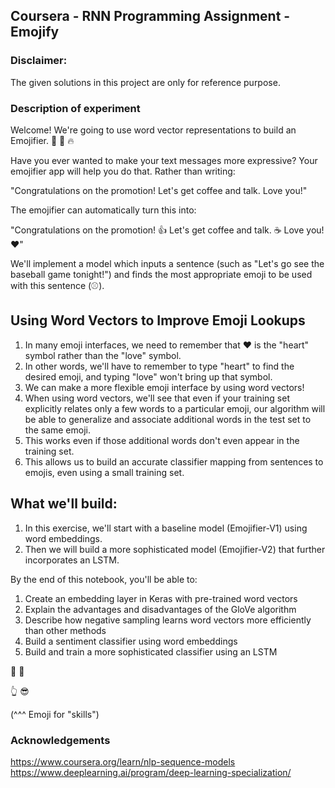 ## Coursera - RNN Programming Assignment - Emojify

### Disclaimer:
The given solutions in this project are only for reference purpose.

### Description of experiment

Welcome! We're going to use word vector representations to build an Emojifier. 🤩 💫 🔥

Have you ever wanted to make your text messages more expressive? Your emojifier app will help you do that. Rather than writing:

"Congratulations on the promotion! Let's get coffee and talk. Love you!"

The emojifier can automatically turn this into:

"Congratulations on the promotion! 👍 Let's get coffee and talk. ☕️ Love you! ❤️"

We'll implement a model which inputs a sentence (such as "Let's go see the baseball game tonight!") and finds the most appropriate emoji to be used with this sentence (⚾️).

## Using Word Vectors to Improve Emoji Lookups

1. In many emoji interfaces, we need to remember that ❤️ is the "heart" symbol rather than the "love" symbol. <br>
2. In other words, we'll have to remember to type "heart" to find the desired emoji, and typing "love" won't bring up that symbol. <br>
3. We can make a more flexible emoji interface by using word vectors! <br>
4. When using word vectors, we'll see that even if your training set explicitly relates only a few words to a particular emoji, our algorithm will be able to generalize and associate additional words in the test set to the same emoji. <br>
5. This works even if those additional words don't even appear in the training set. <br>
6. This allows us to build an accurate classifier mapping from sentences to emojis, even using a small training set. <br>

## What we'll build:

1. In this exercise, we'll start with a baseline model (Emojifier-V1) using word embeddings. <br>
2. Then we will build a more sophisticated model (Emojifier-V2) that further incorporates an LSTM. <br>

By the end of this notebook, you'll be able to:
<br>
1. Create an embedding layer in Keras with pre-trained word vectors <br>
2. Explain the advantages and disadvantages of the GloVe algorithm <br>
3. Describe how negative sampling learns word vectors more efficiently than other methods <br>
4. Build a sentiment classifier using word embeddings <br>
5. Build and train a more sophisticated classifier using an LSTM <br>

🏀 👑

👆 😎

(^^^ Emoji for "skills")

### Acknowledgements

https://www.coursera.org/learn/nlp-sequence-models <br>
https://www.deeplearning.ai/program/deep-learning-specialization/
